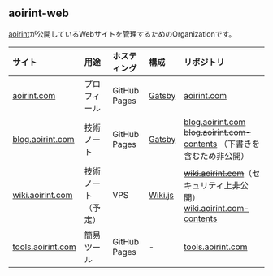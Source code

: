 ## aoirint-web

[aoirint](https://github.com/aoirint)が公開しているWebサイトを管理するためのOrganizationです。

|サイト|用途|ホスティング|構成|リポジトリ|
|:--|:--|:--|:--|:--|
|[aoirint.com](https://aoirint.com)|プロフィール|GitHub Pages|[Gatsby](https://www.gatsbyjs.com)|[aoirint.com](https://github.com/aoirint-web/aoirint.com)|
|[blog.aoirint.com](https://blog.aoirint.com)|技術ノート|GitHub Pages|[Gatsby](https://www.gatsbyjs.com)|[blog.aoirint.com](https://github.com/aoirint-web/blog.aoirint.com)<br>~~[blog.aoirint.com-contents](https://github.com/aoirint-web/blog.aoirint.com-contents)~~ （下書きを含むため非公開）|
|[wiki.aoirint.com](https://wiki.aoirint.com)|技術ノート（予定）|VPS|[Wiki.js](https://js.wiki)|~~[wiki.aoirint.com](https://github.com/aoirint-web/wiki.aoirint.com)~~（セキュリティ上非公開）<br>[wiki.aoirint.com-contents](https://github.com/aoirint-web/wiki.aoirint.com-contents)|
|[tools.aoirint.com](https://tools.aoirint.com)|簡易ツール|GitHub Pages|-|[tools.aoirint.com](https://github.com/aoirint-web/tools.aoirint.com)|


<!--

**Here are some ideas to get you started:**

🙋‍♀️ A short introduction - what is your organization all about?
🌈 Contribution guidelines - how can the community get involved?
👩‍💻 Useful resources - where can the community find your docs? Is there anything else the community should know?
🍿 Fun facts - what does your team eat for breakfast?
🧙 Remember, you can do mighty things with the power of [Markdown](https://docs.github.com/github/writing-on-github/getting-started-with-writing-and-formatting-on-github/basic-writing-and-formatting-syntax)
-->

